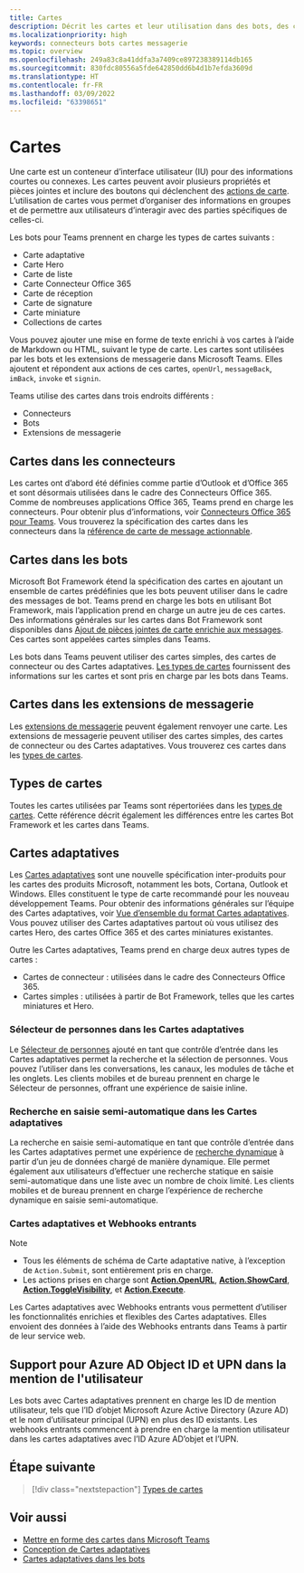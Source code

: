 ```yaml
---
title: Cartes
description: Décrit les cartes et leur utilisation dans des bots, des connecteurs et des extensions de messagerie
ms.localizationpriority: high
keywords: connecteurs bots cartes messagerie
ms.topic: overview
ms.openlocfilehash: 249a83c8a41ddfa3a7409ce897238389114db165
ms.sourcegitcommit: 830fdc80556a5fde642850dd6b4d1b7efda3609d
ms.translationtype: HT
ms.contentlocale: fr-FR
ms.lasthandoff: 03/09/2022
ms.locfileid: "63398651"
---
```

# <a name="cards"></a>Cartes

Une carte est un conteneur d’interface utilisateur (IU) pour des informations courtes ou connexes. Les cartes peuvent avoir plusieurs propriétés et pièces jointes et inclure des boutons qui déclenchent des [actions de carte](~/task-modules-and-cards/cards/cards-actions.md). L’utilisation de cartes vous permet d’organiser des informations en groupes et de permettre aux utilisateurs d’interagir avec des parties spécifiques de celles-ci.

Les bots pour Teams prennent en charge les types de cartes suivants :

* Carte adaptative
* Carte Hero
* Carte de liste
* Carte Connecteur Office 365
* Carte de réception
* Carte de signature
* Carte miniature
* Collections de cartes

Vous pouvez ajouter une mise en forme de texte enrichi à vos cartes à l’aide de Markdown ou HTML, suivant le type de carte. Les cartes sont utilisées par les bots et les extensions de messagerie dans Microsoft Teams. Elles ajoutent et répondent aux actions de ces cartes, `openUrl`, `messageBack`, `imBack`, `invoke` et `signin`.

Teams utilise des cartes dans trois endroits différents :

* Connecteurs
* Bots
* Extensions de messagerie

## <a name="cards-in-connectors"></a>Cartes dans les connecteurs

Les cartes ont d’abord été définies comme partie d’Outlook et d’Office 365 et sont désormais utilisées dans le cadre des Connecteurs Office 365. Comme de nombreuses applications Office 365, Teams prend en charge les connecteurs. Pour obtenir plus d’informations, voir [Connecteurs Office 365 pour Teams](~/webhooks-and-connectors/what-are-webhooks-and-connectors.md). Vous trouverez la spécification des cartes dans les connecteurs dans la [référence de carte de message actionnable](/outlook/actionable-messages/card-reference).

## <a name="cards-in-bots"></a>Cartes dans les bots

Microsoft Bot Framework étend la spécification des cartes en ajoutant un ensemble de cartes prédéfinies que les bots peuvent utiliser dans le cadre des messages de bot. Teams prend en charge les bots en utilisant Bot Framework, mais l’application prend en charge un autre jeu de ces cartes. Des informations générales sur les cartes dans Bot Framework sont disponibles dans [Ajout de pièces jointes de carte enrichie aux messages](/bot-framework/nodejs/bot-builder-nodejs-send-rich-cards). Ces cartes sont appelées cartes simples dans Teams.

Les bots dans Teams peuvent utiliser des cartes simples, des cartes de connecteur ou des Cartes adaptatives. [Les types de cartes](~/task-modules-and-cards/cards/cards-reference.md) fournissent des informations sur les cartes et sont pris en charge par les bots dans Teams.

## <a name="cards-in-messaging-extensions"></a>Cartes dans les extensions de messagerie

Les [extensions de messagerie](~/messaging-extensions/what-are-messaging-extensions.md) peuvent également renvoyer une carte. Les extensions de messagerie peuvent utiliser des cartes simples, des cartes de connecteur ou des Cartes adaptatives. Vous trouverez ces cartes dans les [types de cartes](~/task-modules-and-cards/cards/cards-reference.md).

## <a name="types-of-cards"></a>Types de cartes

Toutes les cartes utilisées par Teams sont répertoriées dans les [types de cartes](~/task-modules-and-cards/cards/cards-reference.md). Cette référence décrit également les différences entre les cartes Bot Framework et les cartes dans Teams.

## <a name="adaptive-cards"></a>Cartes adaptatives

Les [Cartes adaptatives](~/task-modules-and-cards/cards/cards-reference.md#adaptive-card) sont une nouvelle spécification inter-produits pour les cartes des produits Microsoft, notamment les bots, Cortana, Outlook et Windows. Elles constituent le type de carte recommandé pour les nouveau développement Teams. Pour obtenir des informations générales sur l’équipe des Cartes adaptatives, voir [Vue d’ensemble du format Cartes adaptatives](/adaptive-cards). Vous pouvez utiliser des Cartes adaptatives partout où vous utilisez des cartes Hero, des cartes Office 365 et des cartes miniatures existantes.

Outre les Cartes adaptatives, Teams prend en charge deux autres types de cartes :

* Cartes de connecteur : utilisées dans le cadre des Connecteurs Office 365.
* Cartes simples : utilisées à partir de Bot Framework, telles que les cartes miniatures et Hero.

### <a name="people-picker-in-adaptive-cards"></a>Sélecteur de personnes dans les Cartes adaptatives

Le [Sélecteur de personnes](cards/people-picker.md#people-picker-in-adaptive-cards) ajouté en tant que contrôle d’entrée dans les Cartes adaptatives permet la recherche et la sélection de personnes. Vous pouvez l’utiliser dans les conversations, les canaux, les modules de tâche et les onglets. Les clients mobiles et de bureau prennent en charge le Sélecteur de personnes, offrant une expérience de saisie inline.

### <a name="type-ahead-search-in-adaptive-cards"></a>Recherche en saisie semi-automatique dans les Cartes adaptatives  

La recherche en saisie semi-automatique en tant que contrôle d’entrée dans les Cartes adaptatives permet une expérience de [recherche dynamique](~/task-modules-and-cards/cards/dynamic-search.md) à partir d’un jeu de données chargé de manière dynamique. Elle permet également aux utilisateurs d’effectuer une recherche statique en saisie semi-automatique dans une liste avec un nombre de choix limité. Les clients mobiles et de bureau prennent en charge l’expérience de recherche dynamique en saisie semi-automatique.

### <a name="adaptive-cards-and-incoming-webhooks"></a>Cartes adaptatives et Webhooks entrants

> [!NOTE]
>
> * Tous les éléments de schéma de Carte adaptative native, à l’exception de `Action.Submit`, sont entièrement pris en charge.
> * Les actions prises en charge sont [**Action.OpenURL**](https://adaptivecards.io/explorer/Action.OpenUrl.html), [**Action.ShowCard**](https://adaptivecards.io/explorer/Action.ShowCard.html), [**Action.ToggleVisibility**](https://adaptivecards.io/explorer/Action.ToggleVisibility.html), et [**Action.Execute**](/adaptive-cards/authoring-cards/universal-action-model#actionexecute).

Les Cartes adaptatives avec Webhooks entrants vous permettent d’utiliser les fonctionnalités enrichies et flexibles des Cartes adaptatives. Elles envoient des données à l’aide des Webhooks entrants dans Teams à partir de leur service web.

## <a name="support-for-azure-ad-object-id-and-upn-in-user-mention"></a>Support pour Azure AD Object ID et UPN dans la mention de l'utilisateur

Les bots avec Cartes adaptatives prennent en charge les ID de mention utilisateur, tels que l’ID d’objet Microsoft Azure Active Directory (Azure AD) et le nom d’utilisateur principal (UPN) en plus des ID existants. Les webhooks entrants commencent à prendre en charge la mention utilisateur dans les cartes adaptatives avec l’ID Azure AD’objet et l’UPN.

## <a name="next-step"></a>Étape suivante

> [!div class="nextstepaction"]
> [Types de cartes](~/task-modules-and-cards/cards/cards-reference.md)

## <a name="see-also"></a>Voir aussi

* [Mettre en forme des cartes dans Microsoft Teams](~/task-modules-and-cards/cards/cards-format.md)
* [Conception de Cartes adaptatives](~/task-modules-and-cards/cards/design-effective-cards.md)
* [Cartes adaptatives dans les bots](../bots/how-to/conversations/conversation-messages.md#adaptive-cards)
